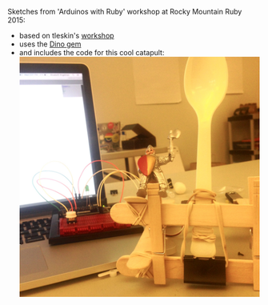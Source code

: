 Sketches from 'Arduinos with Ruby' workshop at Rocky Mountain Ruby 2015:
  - based on tleskin's [workshop](https://github.com/tleskin/rmr)
  - uses the [Dino gem](https://github.com/austinbv/dino)
  - and includes the code for this cool catapult: ![](catapult.JPG)

